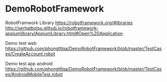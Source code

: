 # DemoRobotFramework
RobotFramwork 
Library 
https://robotframework.org/#libraries
http://serhatbolsu.github.io/robotframework-appiumlibrary/AppiumLibrary.html#Open%20Application

Demo test web
https://github.com/phongttlqa/DemoRobotFramework/blob/master/TestCases/CreateAccount.robot

Demo test app android
https://github.com/phongttlqa/DemoRobotFramework/blob/master/TestCases/AndroidMobileTest.robot
